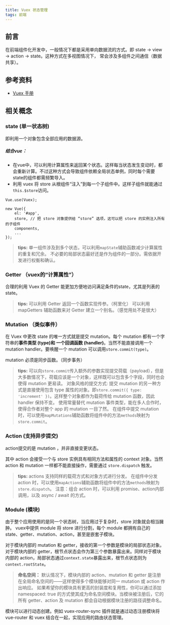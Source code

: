```yaml
---
title: Vuex 状态管理
tags: 前端
---
```


## 前言

在前端组件化开发中，一般情况下都是采用单向数据流的方式。即 state -> view -> action -> state。这种方式在多视图情况下，
常会涉及多组件之间通信（数据共享）。

## 参考资料

- [Vuex 手册](https://vuex.vuejs.org/zh-cn/mutations.html)

## 相关概念

### state (单一状态树)

即利用一个对象包含全部应用的数据源。

##### 结合vue：
- 在vue中，可以利用计算属性来返回某个状态。这样每当状态发生变动时，都会重新计算。不过这种方式会导致组件依赖全局状态单例，同时每个需要state的组件都需频繁导入。
- 利用 vuex 将 store 从根组件“注入”到每一个子组件中。这样子组件就能通过 `this.$store`访问。

```
Vue.use(Vuex);

new Vue({
    el: '#app',
    store, // 把 store 对象提供给 “store” 选项，这可以把 store 的实例注入所有的子组件
    components,
    ...
});

```

> **tips:**
> 单一组件涉及到多个状态，可以利用`mapState`辅助函数减少计算属性的重复和冗余。
> 不必要的局部状态最好还是作为组件的一部分。需依据开发进行权衡和确认。

### Getter （vuex的“计算属性”）

合理的利用 Vuex 的 Getter 能更加方便地访问满足条件的state，尤其是列表的 state。

> **tips:**
> 可以利用 Getter 返回一个函数实现传参。（柯里化） 
> 可以利用 mapGetters 辅助函数来对 Getter 建立一个别名。（感觉用处不是很大）

### Mutation （类似事件）

在 Vuex 中更改 state 的唯一方式就是提交 mutation。每个 mutation 都有一个字符串的**事件类型 (type)**和 一个**回调函数 (handler)**。当然不能直接调用一个 mutation handler。要唤醒一个 mutation 可以调用`store.commit(type)`。 

mutation 必须是同步函数。（同步事务）

> **tips:**
> 可以向`store.commit`传入额外的参数实现提交荷载（payload），但是大多数情况下，荷载应该是一个对象，这样既可以包含多个字段，同时也会使得 mutation 更易读。
> 对象风格的提交方式: 提交 mutation 的另一种方式是直接使用包含 type 属性的对象。即`store.commit({ type: 'increment' })`。这样整个对象都作为载荷传给 mutation 函数，因此 handler 保持不变。
> 使用常量替代 mutation 事件类型，能在多人合作时，使得合作者对整个 app 的 mutation 一目了然。
> 在组件中提交 mutation 时，可以使用`mapMutations`辅助函数将组件中的方法`methods`映射为`store.commit`。
 
### Action (支持异步提交)

action提交的是 mutation ，并非直接变更状态。

其中 action 会接受一个与 store 实例具有相同方法和属性的 context 对象。当然 action 和 mutation 一样都不能直接操作，需要通过 `store.dispatch` 触发。

> **tips:**
> actions 支持同样的载荷方式和对象方式进行分发。
> 在组件中分发 action 时，可以使用`mapActions`辅助函数将组件中的方法`methods`映射为`store.dispatch`。
> 注意：组合 action 时，可以利用 promise、action内部调用，以及 async / await 的方式。


### Module (模块)

由于整个应用使用的是同一个状态树，当应用过于复杂时，store 对象就会相当臃肿。 vuex中提供 module 将 store 进行分割，每个 module 都拥有自己的 state、getter、mutation、action，甚至是嵌套子模块。

对于模块内部的 mutation 和 getter，接收的第一个参数是模块的局部状态对象。对于模块内部的 getter，根节点状态会作为第三个参数暴露出来。同样对于模块内部的 action，局部状态通过`context.state`暴露出来，根节点状态则为`context.rootState`。

> **命名空间：**
> 默认情况下，模块内部的 action、mutation 和 getter 是注册在全局命名空间的——这样使得多个模块能够对同一 mutation 或 action 作出响应。
> 如果希望你的模块具有更高的封装度和复用性，你可以通过添加 namespaced: true 的方式使其成为命名空间模块。当模块被注册后，它的所有 getter、action 及 mutation 都会自动根据模块注册的路径调整命名。

模块可以进行动态创建。例如 vuex-router-sync 插件就是通过动态注册模块将 vue-router 和 vuex 结合在一起，实现应用的路由状态管理。